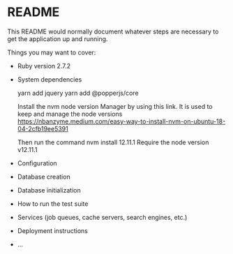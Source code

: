 # README

This README would normally document whatever steps are necessary to get the
application up and running.

Things you may want to cover:

* Ruby version
   2.7.2

* System dependencies

  yarn add jquery
  yarn add @popperjs/core

   Install the nvm node version Manager by using this link. It is used to keep and manage the node versions
   https://nbanzyme.medium.com/easy-way-to-install-nvm-on-ubuntu-18-04-2cfb19ee5391

   Then run the command nvm install 12.11.1
   Require the node version v12.11.1


* Configuration

* Database creation

* Database initialization

* How to run the test suite

* Services (job queues, cache servers, search engines, etc.)

* Deployment instructions

* ...
